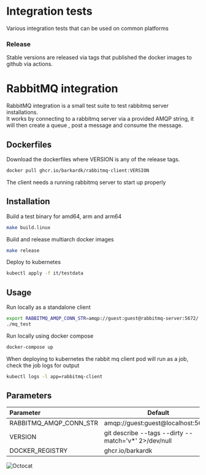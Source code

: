 
# Integration tests

Various integration tests that can be used on common platforms  


### Release
Stable versions are released via tags that published the docker images to github via actions.

# RabbitMQ integration
RabbitMQ integration is a small test suite to test rabbitmq server installations.  
It works by connecting to a rabbitmq server via a provided AMQP string, it will then create a queue , post a message and consume the message.

## Dockerfiles
Download the dockerfiles where VERSION is any of the release tags. 
```bash
docker pull ghcr.io/barkardk/rabbitmq-client:VERSION
```

The client needs a running rabbitmq server to start up properly   
 


## Installation

Build a test binary for amd64, arm and arm64
```bash
make build.linux
```
Build and release multiarch docker images
```bash
make release
```
Deploy to kubernetes
```bash
kubectl apply -f it/testdata
```
## Usage
Run locally as a standalone client 
```bash
export RABBITMQ_AMQP_CONN_STR=amqp://guest:guest@rabbitmq-server:5672/
./mq_test
```
Run locally using docker compose
```bash
docker-compose up
```

When deploying to kubernetes the rabbit mq client pod will run as a job, check the job logs for output
```bash
kubectl logs -l app=rabbitmq-client
```

## Parameters
|   Parameter | Default   |  
|:---|---|
| RABBITMQ_AMQP_CONN_STR  | amqp://guest:guest@localhost:5672/  |  
| VERSION  |  git describe --tags --dirty --match='v*' 2>/dev/null || echo v0.0.0) | cut -c2- |  
| DOCKER_REGISTRY | ghcr.io/barkardk  |


![Octocat](https://github.githubassets.com/images/icons/emoji/octocat.png)
